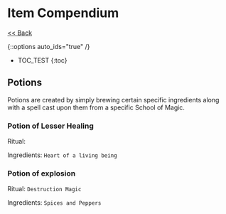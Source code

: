 # Item Compendium

[<< Back](../)

{::options auto_ids="true" /}

- TOC_TEST
{:toc}

## Potions

Potions are created by simply brewing certain specific ingredients along with a spell cast upon them from a specific School of Magic.

### Potion of Lesser Healing

Ritual:

Ingredients: `Heart of a living being`

### Potion of explosion

Ritual: `Destruction Magic`

Ingredients: `Spices and Peppers`
